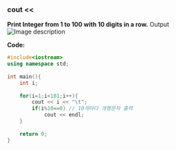 ### **cout <<**

**Print Integer from 1 to 100 with 10 digits in a row.**
Output
![Image description](https://img1.daumcdn.net/thumb/R1280x0/?scode=mtistory2&fname=https%3A%2F%2Fk.kakaocdn.net%2Fdn%2Fm4m36%2FbtqCgRgo2Zs%2FAboIdbtEwGKHPIvJSR36vK%2Fimg.png)

**Code:**

```cpp
#include<iostream>
using namespace std;
 
int main(){
    int i;
    
    for(i=1;i<101;i++){
        cout << i << "\t";
        if(i%10==0) // 10개마다 개행문자 출력
            cout << endl; 
    }
    
    return 0;
}
```
